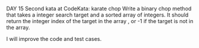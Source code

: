 DAY 15 
Second kata at CodeKata: karate chop
Write a binary chop method that takes a integer search target and a sorted array of integers. It should return the integer index of the target in the array , or -1 if the target is not in the array.

I will improve the code and test cases. 
